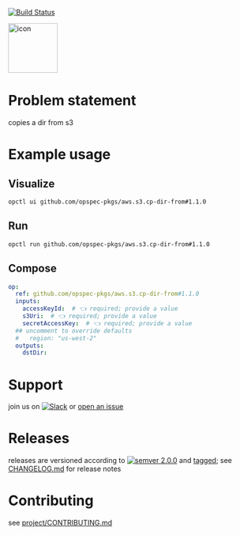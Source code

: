 [![Build Status](https://github.com/opspec-pkgs/aws.s3.cp-dir-from/workflows/build/badge.svg?branch=main)](https://github.com/opspec-pkgs/aws.s3.cp-dir-from/actions?query=workflow%3Abuild+branch%3Amain)

<img src="icon.svg" alt="icon" height="100px">

# Problem statement

copies a dir from s3

# Example usage

## Visualize

```shell
opctl ui github.com/opspec-pkgs/aws.s3.cp-dir-from#1.1.0
```

## Run

```
opctl run github.com/opspec-pkgs/aws.s3.cp-dir-from#1.1.0
```

## Compose

```yaml
op:
  ref: github.com/opspec-pkgs/aws.s3.cp-dir-from#1.1.0
  inputs:
    accessKeyId:  # 👈 required; provide a value
    s3Uri:  # 👈 required; provide a value
    secretAccessKey:  # 👈 required; provide a value
  ## uncomment to override defaults
  #   region: "us-west-2"
  outputs:
    dstDir:
```

# Support

join us on
[![Slack](https://img.shields.io/badge/slack-opctl-E01563.svg)](https://join.slack.com/t/opctl/shared_invite/zt-51zodvjn-Ul_UXfkhqYLWZPQTvNPp5w)
or
[open an issue](https://github.com/opspec-pkgs/aws.s3.cp-dir-from/issues)

# Releases

releases are versioned according to
[![semver 2.0.0](https://img.shields.io/badge/semver-2.0.0-brightgreen.svg)](http://semver.org/spec/v2.0.0.html)
and [tagged](https://git-scm.com/book/en/v2/Git-Basics-Tagging); see
[CHANGELOG.md](CHANGELOG.md) for release notes

# Contributing

see
[project/CONTRIBUTING.md](https://github.com/opspec-pkgs/project/blob/main/CONTRIBUTING.md)
